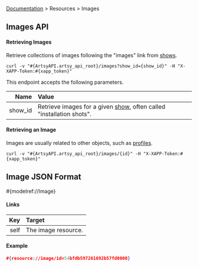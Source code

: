 [Documentation](/docs) &gt; Resources &gt; Images

## Images API

#### Retrieving Images

Retrieve collections of images following the "images" link from [shows](/docs/shows).

```
curl -v "#{ArtsyAPI.artsy_api_root}/images?show_id={show_id}" -H "X-XAPP-Token:#{xapp_token}"
```

This endpoint accepts the following parameters.

Name       | Value                                                                               |
----------:|:------------------------------------------------------------------------------------|
show_id    | Retrieve images for a given [show](/docs/shows), often called "installation shots". |

#### Retrieving an Image

Images are usually related to other objects, such as [profiles](/docs/profiles).

```
curl -v "#{ArtsyAPI.artsy_api_root}/images/{id}" -H "X-XAPP-Token:#{xapp_token}"
```

## Image JSON Format

#{modelref://Image}

#### Links

Key        | Target                                                  |
----------:|:--------------------------------------------------------|
self       | The image resource.                                     |

#### Example

``` json
#{resource://image/id=54bfdb597261692b57fd0000}
```
